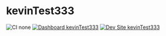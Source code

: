 # kevinTest333

![CI none](https://img.shields.io/badge/ci-none-orange.svg)
[![Dashboard kevinTest333](https://img.shields.io/badge/dashboard-kevinTest333-yellow.svg)](https://dashboard.pantheon.io/sites/9000e353-ff8d-4853-8f51-fb21994da819#dev/code)
[![Dev Site kevinTest333](https://img.shields.io/badge/site-kevinTest333-blue.svg)](http://dev-kevinTest333.pantheonsite.io/)